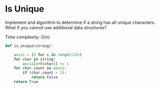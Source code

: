 # Is Unique

Implement and algorithm to determine if a string has all unique characters. What if you cannot use additional data structures? 

Time complexity: O\(n\)

```python
def is_unique(string):

    ascii = [0 for i in range(128)]
    for char in string:
        ascii[ord(char)] += 1
    for char_count in ascii:
        if (char_count > 1):
            return False
    return True
```


